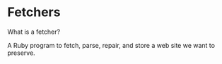 # Fetchers

What is a fetcher?

A Ruby program to fetch, parse, repair, and store a web site we want to preserve.